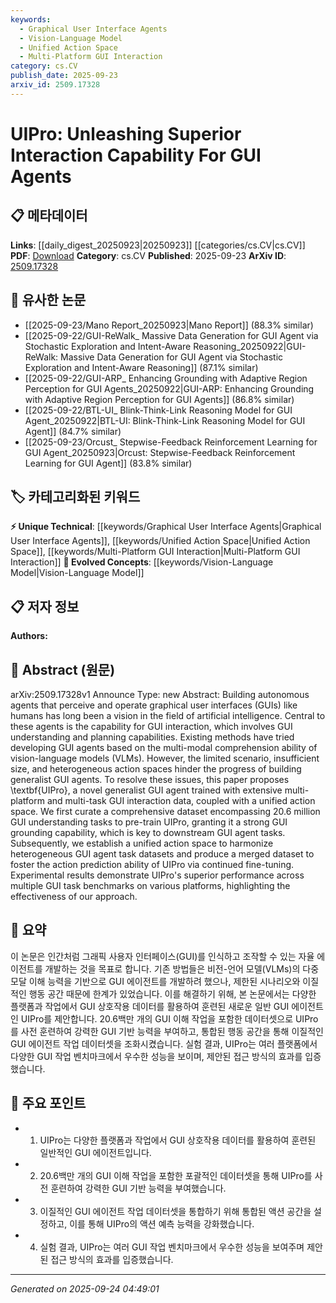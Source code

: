 ```yaml
---
keywords:
  - Graphical User Interface Agents
  - Vision-Language Model
  - Unified Action Space
  - Multi-Platform GUI Interaction
category: cs.CV
publish_date: 2025-09-23
arxiv_id: 2509.17328
---
```


<!-- KEYWORD_LINKING_METADATA:
{
  "processed_timestamp": "2025-09-24T04:49:01.164255",
  "vocabulary_version": "1.0",
  "selected_keywords": [
    "Graphical User Interface Agents",
    "Vision-Language Model",
    "Unified Action Space",
    "Multi-Platform GUI Interaction"
  ],
  "rejected_keywords": [],
  "similarity_scores": {
    "Graphical User Interface Agents": 0.78,
    "Vision-Language Model": 0.82,
    "Unified Action Space": 0.77,
    "Multi-Platform GUI Interaction": 0.75
  },
  "extraction_method": "AI_prompt_based",
  "budget_applied": true,
  "candidates_json": {
    "candidates": [
      {
        "surface": "GUI Agents",
        "canonical": "Graphical User Interface Agents",
        "aliases": [
          "GUI Agents",
          "GUI Interaction Agents"
        ],
        "category": "unique_technical",
        "rationale": "This term is central to the paper's focus on developing agents that interact with GUIs, making it a unique technical concept.",
        "novelty_score": 0.75,
        "connectivity_score": 0.65,
        "specificity_score": 0.85,
        "link_intent_score": 0.78
      },
      {
        "surface": "Vision-Language Models",
        "canonical": "Vision-Language Model",
        "aliases": [
          "VLMs",
          "Vision-Language"
        ],
        "category": "evolved_concepts",
        "rationale": "This concept is crucial for understanding the multi-modal comprehension ability discussed in the paper.",
        "novelty_score": 0.55,
        "connectivity_score": 0.88,
        "specificity_score": 0.7,
        "link_intent_score": 0.82
      },
      {
        "surface": "Unified Action Space",
        "canonical": "Unified Action Space",
        "aliases": [
          "Harmonized Action Space"
        ],
        "category": "unique_technical",
        "rationale": "This concept is key to resolving issues with heterogeneous action spaces in GUI agents.",
        "novelty_score": 0.68,
        "connectivity_score": 0.6,
        "specificity_score": 0.8,
        "link_intent_score": 0.77
      },
      {
        "surface": "Multi-Platform GUI Interaction",
        "canonical": "Multi-Platform GUI Interaction",
        "aliases": [
          "Cross-Platform GUI Interaction"
        ],
        "category": "unique_technical",
        "rationale": "This term highlights the paper's focus on generalist agents capable of operating across multiple platforms.",
        "novelty_score": 0.7,
        "connectivity_score": 0.67,
        "specificity_score": 0.78,
        "link_intent_score": 0.75
      }
    ],
    "ban_list_suggestions": [
      "method",
      "performance",
      "experiment"
    ]
  },
  "decisions": [
    {
      "candidate_surface": "GUI Agents",
      "resolved_canonical": "Graphical User Interface Agents",
      "decision": "linked",
      "scores": {
        "novelty": 0.75,
        "connectivity": 0.65,
        "specificity": 0.85,
        "link_intent": 0.78
      }
    },
    {
      "candidate_surface": "Vision-Language Models",
      "resolved_canonical": "Vision-Language Model",
      "decision": "linked",
      "scores": {
        "novelty": 0.55,
        "connectivity": 0.88,
        "specificity": 0.7,
        "link_intent": 0.82
      }
    },
    {
      "candidate_surface": "Unified Action Space",
      "resolved_canonical": "Unified Action Space",
      "decision": "linked",
      "scores": {
        "novelty": 0.68,
        "connectivity": 0.6,
        "specificity": 0.8,
        "link_intent": 0.77
      }
    },
    {
      "candidate_surface": "Multi-Platform GUI Interaction",
      "resolved_canonical": "Multi-Platform GUI Interaction",
      "decision": "linked",
      "scores": {
        "novelty": 0.7,
        "connectivity": 0.67,
        "specificity": 0.78,
        "link_intent": 0.75
      }
    }
  ]
}
-->

# UIPro: Unleashing Superior Interaction Capability For GUI Agents

## 📋 메타데이터

**Links**: [[daily_digest_20250923|20250923]] [[categories/cs.CV|cs.CV]]
**PDF**: [Download](https://arxiv.org/pdf/2509.17328.pdf)
**Category**: cs.CV
**Published**: 2025-09-23
**ArXiv ID**: [2509.17328](https://arxiv.org/abs/2509.17328)

## 🔗 유사한 논문
- [[2025-09-23/Mano Report_20250923|Mano Report]] (88.3% similar)
- [[2025-09-22/GUI-ReWalk_ Massive Data Generation for GUI Agent via Stochastic Exploration and Intent-Aware Reasoning_20250922|GUI-ReWalk: Massive Data Generation for GUI Agent via Stochastic Exploration and Intent-Aware Reasoning]] (87.1% similar)
- [[2025-09-22/GUI-ARP_ Enhancing Grounding with Adaptive Region Perception for GUI Agents_20250922|GUI-ARP: Enhancing Grounding with Adaptive Region Perception for GUI Agents]] (86.8% similar)
- [[2025-09-22/BTL-UI_ Blink-Think-Link Reasoning Model for GUI Agent_20250922|BTL-UI: Blink-Think-Link Reasoning Model for GUI Agent]] (84.7% similar)
- [[2025-09-23/Orcust_ Stepwise-Feedback Reinforcement Learning for GUI Agent_20250923|Orcust: Stepwise-Feedback Reinforcement Learning for GUI Agent]] (83.8% similar)

## 🏷️ 카테고리화된 키워드
**⚡ Unique Technical**: [[keywords/Graphical User Interface Agents|Graphical User Interface Agents]], [[keywords/Unified Action Space|Unified Action Space]], [[keywords/Multi-Platform GUI Interaction|Multi-Platform GUI Interaction]]
**🚀 Evolved Concepts**: [[keywords/Vision-Language Model|Vision-Language Model]]

## 📋 저자 정보

**Authors:** 

## 📄 Abstract (원문)

arXiv:2509.17328v1 Announce Type: new 
Abstract: Building autonomous agents that perceive and operate graphical user interfaces (GUIs) like humans has long been a vision in the field of artificial intelligence. Central to these agents is the capability for GUI interaction, which involves GUI understanding and planning capabilities. Existing methods have tried developing GUI agents based on the multi-modal comprehension ability of vision-language models (VLMs). However, the limited scenario, insufficient size, and heterogeneous action spaces hinder the progress of building generalist GUI agents. To resolve these issues, this paper proposes \textbf{UIPro}, a novel generalist GUI agent trained with extensive multi-platform and multi-task GUI interaction data, coupled with a unified action space. We first curate a comprehensive dataset encompassing 20.6 million GUI understanding tasks to pre-train UIPro, granting it a strong GUI grounding capability, which is key to downstream GUI agent tasks. Subsequently, we establish a unified action space to harmonize heterogeneous GUI agent task datasets and produce a merged dataset to foster the action prediction ability of UIPro via continued fine-tuning. Experimental results demonstrate UIPro's superior performance across multiple GUI task benchmarks on various platforms, highlighting the effectiveness of our approach.

## 📝 요약

이 논문은 인간처럼 그래픽 사용자 인터페이스(GUI)를 인식하고 조작할 수 있는 자율 에이전트를 개발하는 것을 목표로 합니다. 기존 방법들은 비전-언어 모델(VLMs)의 다중 모달 이해 능력을 기반으로 GUI 에이전트를 개발하려 했으나, 제한된 시나리오와 이질적인 행동 공간 때문에 한계가 있었습니다. 이를 해결하기 위해, 본 논문에서는 다양한 플랫폼과 작업에서 GUI 상호작용 데이터를 활용하여 훈련된 새로운 일반 GUI 에이전트인 UIPro를 제안합니다. 20.6백만 개의 GUI 이해 작업을 포함한 데이터셋으로 UIPro를 사전 훈련하여 강력한 GUI 기반 능력을 부여하고, 통합된 행동 공간을 통해 이질적인 GUI 에이전트 작업 데이터셋을 조화시켰습니다. 실험 결과, UIPro는 여러 플랫폼에서 다양한 GUI 작업 벤치마크에서 우수한 성능을 보이며, 제안된 접근 방식의 효과를 입증했습니다.

## 🎯 주요 포인트

- 1. UIPro는 다양한 플랫폼과 작업에서 GUI 상호작용 데이터를 활용하여 훈련된 일반적인 GUI 에이전트입니다.
- 2. 20.6백만 개의 GUI 이해 작업을 포함한 포괄적인 데이터셋을 통해 UIPro를 사전 훈련하여 강력한 GUI 기반 능력을 부여했습니다.
- 3. 이질적인 GUI 에이전트 작업 데이터셋을 통합하기 위해 통합된 액션 공간을 설정하고, 이를 통해 UIPro의 액션 예측 능력을 강화했습니다.
- 4. 실험 결과, UIPro는 여러 GUI 작업 벤치마크에서 우수한 성능을 보여주며 제안된 접근 방식의 효과를 입증했습니다.


---

*Generated on 2025-09-24 04:49:01*